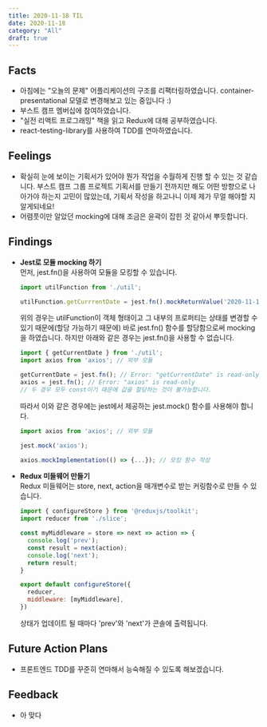 ```yaml
---
title: 2020-11-18 TIL
date: 2020-11-18
category: "All"
draft: true
---
```


## Facts

- 아침에는 "오늘의 문제" 어플리케이션의 구조를 리팩터링하였습니다. container-presentational 모델로 변경해보고 있는 중입니다 :)
- 부스트 캠프 멤버십에 참여하였습니다.
- "실전 리액트 프로그래밍" 책을 읽고 Redux에 대해 공부하였습니다.
- react-testing-library를 사용하여 TDD를 연마하였습니다.

## Feelings

- 확실히 눈에 보이는 기획서가 있어야 뭔가 작업을 수월하게 진행 할 수 있는 것 같습니다. 부스트 캠프 그룹 프로젝트 기획서를 만들기 전까지만 해도 어떤 방향으로 나아가야 하는지 고민이 많았는데, 기획서 작성을 하고나니 이제 제가 무얼 해야할 지 알게되네요!
- 어렴풋이만 알았던 mocking에 대해 조금은 윤곽이 잡힌 것 같아서 뿌듯합니다.

## Findings

- **Jest로 모듈 mocking 하기**  
  먼저, jest.fn()을 사용하여 모듈을 모킹할 수 있습니다.

    ```js
    import utilFunction from './util';

    utilFunction.getCurrrentDate = jest.fn().mockReturnValue('2020-11-18');
    ```

    위의 경우는 utilFunction이 객체 형태이고 그 내부의 프로퍼티는 상태를 변경할 수 있기 때문에(할당 가능하기 때문에) 바로 jest.fn() 함수를 할당함으로써 mocking을 하였습니다. 하지만 아래와 같은 경우는 jest.fn()을 사용할 수 없습니다.

    ```js
    import { getCurrentDate } from './util';
    import axios from 'axios'; // 외부 모듈

    getCurrentDate = jest.fn(); // Error: "getCurrentDate" is read-only
    axios = jest.fn(); // Error: "axios" is read-only
    // 두 경우 모두 const이기 때문에 값을 할당하는 것이 불가능합니다.
    ```

    따라서 이와 같은 경우에는 jest에서 제공하는 jest.mock() 함수를 사용해야 합니다.

    ```js
    import axios from 'axios'; // 외부 모듈

    jest.mock('axios');

    axios.mockImplementation(() => {...}); // 모킹 함수 작성
    ```

- **Redux 미들웨어 만들기**  
  Redux 미들웨어는 store, next, action을 매개변수로 받는 커링함수로 만들 수 있습니다.

    ```js
    import { configureStore } from '@reduxjs/toolkit';
    import reducer from './slice';

    const myMiddleware = store => next => action => {
      console.log('prev');
      const result = next(action);
      console.log('next');
      return result;
    }

    export default configureStore({
      reducer,
      middleware: [myMiddleware],
    })
    ```

    상태가 업데이트 될 때마다 'prev'와 'next'가 콘솔에 출력됩니다.

## Future Action Plans

- 프론트엔드 TDD를 꾸준히 연마해서 능숙해질 수 있도록 해보겠습니다.

## Feedback

- 아 맞다
